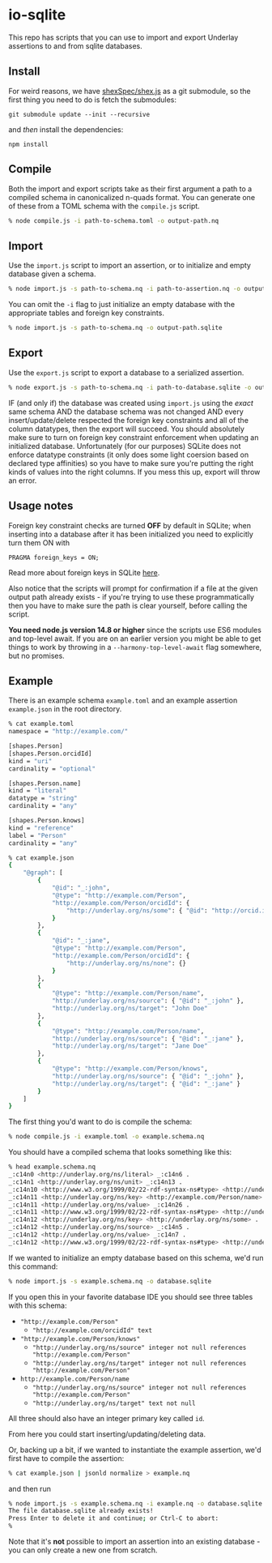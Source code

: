 # io-sqlite

This repo has scripts that you can use to import and export Underlay assertions to and from sqlite databases.

## Install

For weird reasons, we have [shexSpec/shex.js](https://github.com/shexSpec/shex.js) as a git submodule, so the first thing you need to do is fetch the submodules:

```
git submodule update --init --recursive
```

and _then_ install the dependencies:

```
npm install
```

## Compile

Both the import and export scripts take as their first argument a path to a compiled schema in canonicalized n-quads format. You can generate one of these from a TOML schema with the `compile.js` script.

```bash
% node compile.js -i path-to-schema.toml -o output-path.nq
```

## Import

Use the `import.js` script to import an assertion, or to initialize and empty database given a schema.

```bash
% node import.js -s path-to-schema.nq -i path-to-assertion.nq -o output-path.sqlite
```

You can omit the `-i` flag to just initialize an empty database with the appropriate tables and foreign key constraints.

```bash
% node import.js -s path-to-schema.nq -o output-path.sqlite
```

## Export

Use the `export.js` script to export a database to a serialized assertion.

```bash
% node export.js -s path-to-schema.nq -i path-to-database.sqlite -o output-path.nq
```

IF (and only if) the database was created using `import.js` using the _exact_ same schema AND the database schema was not changed AND every insert/update/delete respected the foreign key constraints and all of the column datatypes, then the export will succeed. You should absolutely make sure to turn on foreign key constraint enforcement when updating an initialized database. Unfortunately (for our purposes) SQLite does not enforce datatype constraints (it only does some light coersion based on declared type affinities) so you have to make sure you're putting the right kinds of values into the right columns. If you mess this up, export will throw an error.

## Usage notes

Foreign key constraint checks are turned **OFF** by default in SQLite; when inserting into a database after it has been initialized you need to explicitly turn them ON with

```
PRAGMA foreign_keys = ON;
```

Read more about foreign keys in SQLite [here](https://sqlite.org/foreignkeys.html).

Also notice that the scripts will prompt for confirmation if a file at the given output path already exists - if you're trying to use these programmatically then you have to make sure the path is clear yourself, before calling the script.

**You need node.js version 14.8 or higher** since the scripts use ES6 modules and top-level await. If you are on an earlier version you might be able to get things to work by throwing in a `--harmony-top-level-await` flag somewhere, but no promises.

## Example

There is an example schema `example.toml` and an example assertion `example.json` in the root directory.

```bash
% cat example.toml
namespace = "http://example.com/"

[shapes.Person]
[shapes.Person.orcidId]
kind = "uri"
cardinality = "optional"

[shapes.Person.name]
kind = "literal"
datatype = "string"
cardinality = "any"

[shapes.Person.knows]
kind = "reference"
label = "Person"
cardinality = "any"

% cat example.json
{
	"@graph": [
		{
			"@id": "_:john",
			"@type": "http://example.com/Person",
			"http://example.com/Person/orcidId": {
				"http://underlay.org/ns/some": { "@id": "http://orcid.id/john" }
			}
		},
		{
			"@id": "_:jane",
			"@type": "http://example.com/Person",
			"http://example.com/Person/orcidId": {
				"http://underlay.org/ns/none": {}
			}
		},
		{
			"@type": "http://example.com/Person/name",
			"http://underlay.org/ns/source": { "@id": "_:john" },
			"http://underlay.org/ns/target": "John Doe"
		},
		{
			"@type": "http://example.com/Person/name",
			"http://underlay.org/ns/source": { "@id": "_:jane" },
			"http://underlay.org/ns/target": "Jane Doe"
		},
		{
			"@type": "http://example.com/Person/knows",
			"http://underlay.org/ns/source": { "@id": "_:john" },
			"http://underlay.org/ns/target": { "@id": "_:jane" }
		}
	]
}
```

The first thing you'd want to do is compile the schema:

```bash
% node compile.js -i example.toml -o example.schema.nq
```

You should have a compiled schema that looks something like this:

```bash
% head example.schema.nq
_:c14n0 <http://underlay.org/ns/literal> _:c14n6 .
_:c14n1 <http://underlay.org/ns/unit> _:c14n13 .
_:c14n10 <http://www.w3.org/1999/02/22-rdf-syntax-ns#type> <http://underlay.org/ns/iri> .
_:c14n11 <http://underlay.org/ns/key> <http://example.com/Person/name> .
_:c14n11 <http://underlay.org/ns/value> _:c14n26 .
_:c14n11 <http://www.w3.org/1999/02/22-rdf-syntax-ns#type> <http://underlay.org/ns/label> .
_:c14n12 <http://underlay.org/ns/key> <http://underlay.org/ns/some> .
_:c14n12 <http://underlay.org/ns/source> _:c14n5 .
_:c14n12 <http://underlay.org/ns/value> _:c14n7 .
_:c14n12 <http://www.w3.org/1999/02/22-rdf-syntax-ns#type> <http://underlay.org/ns/option> .
```

If we wanted to initialize an empty database based on this schema, we'd run this command:

```bash
% node import.js -s example.schema.nq -o database.sqlite
```

If you open this in your favorite database IDE you should see three tables with this schema:

- `"http://example.com/Person"`
  - `"http://example.com/orcidId" text`
- `"http://example.com/Person/knows"`
  - `"http://underlay.org/ns/source" integer not null references "http://example.com/Person"`
  - `"http://underlay.org/ns/target" integer not null references "http://example.com/Person"`
- `http://example.com/Person/name`
  - `"http://underlay.org/ns/source" integer not null references "http://example.com/Person"`
  - `"http://underlay.org/ns/target" text not null`

All three should also have an integer primary key called `id`.

From here you could start inserting/updating/deleting data.

Or, backing up a bit, if we wanted to instantiate the example assertion, we'd first have to compile the assertion:

```bash
% cat example.json | jsonld normalize > example.nq
```

and then run

```bash
% node import.js -s example.schema.nq -i example.nq -o database.sqlite
The file database.sqlite already exists!
Press Enter to delete it and continue; or Ctrl-C to abort:
%
```

Note that it's **not** possible to import an assertion into an existing database - you can only create a new one from scratch.
